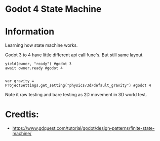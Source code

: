 # Godot 4 State Machine

# Information
  Learning how state machine works.
  
  Godot 3 to 4 have little different api call func's. But still same layout.
```
yield(owner, "ready") #godot 3
await owner.ready #godot 4


var gravity = ProjectSettings.get_setting("physics/3d/default_gravity") #godot 4

```  
  Note it raw testing and bare testing as 2D movement in 3D world test.
  
# Credtis:
 * https://www.gdquest.com/tutorial/godot/design-patterns/finite-state-machine/
